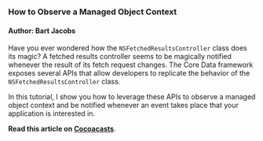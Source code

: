 ### How to Observe a Managed Object Context

#### Author: Bart Jacobs

Have you ever wondered how the `NSFetchedResultsController` class does its magic? A fetched results controller seems to be magically notified whenever the result of its fetch request changes. The Core Data framework exposes several APIs that allow developers to replicate the behavior of the `NSFetchedResultsController` class.

In this tutorial, I show you how to leverage these APIs to observe a managed object context and be notified whenever an event takes place that your application is interested in.

**Read this article on [Cocoacasts](https://cocoacasts.com/how-to-observe-a-managed-object-context/)**.
